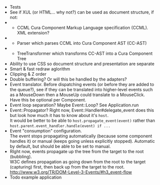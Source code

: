 * Tests
* See if XUL (or HTML... why not?) can be used as document structure, if not:
* * CCML Cura Component Markup Language specification (CCML). XML extension?
* * Parser which parses CCML into Cura Component AST (CC-AST)
* * TreeTransformer which transforms CC-AST into a Cura Component Tree
* Ability to use CSS so document structure and presentation are separate
* Smart & fast redraw aglorithm
* Clipping & Z order
* Double buffering? Or will this be handled by the adapters?
* Event translator. Before dispatching events (or before they are added to the queue?), see if they can be translated into 
  higher-level events such as a MouseDown then a MouseUp could translate to a MouseClick.  
  Have this be optional per Component.
* Event loop separation? Maybe Event::Loop? See Application.run
* Event::Propagator? Right now, Event::Handler#delegate_event does this but look how much it has to know about it's `host`.  
  It would be better to be able to `host.propagate_event(event)` rather than `host.parent.event_handler.handle(event) if ...`
* Event "consumption" configuration.  
  The event stops propagating automatically (because some component handles it) or manual (keeps going unless explicitly stopped).
  Automatic by default, but should be able to be set to manual.
* RIght now, events propagate up the tree from the target to the root (bubbling).  
  W3C defines propagation as going down from the root to the target (capturing) first, then 
  back up from the target to the root. http://www.w3.org/TR/DOM-Level-3-Events/#h3_event-flow
* Todo example application